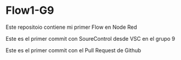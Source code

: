 # Flow1-G9
Este repositoio contiene mi primer Flow en Node Red

Este es el primer commit con SoureControl desde VSC en el grupo 9

Este es el primer commit con el Pull Request de Github